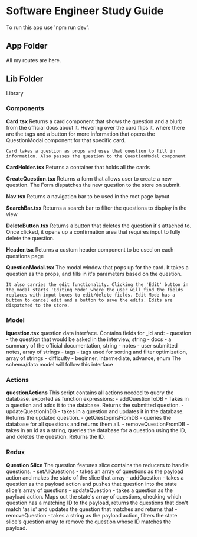 # Software Engineer Study Guide
To run this app use 'npm run dev'.

## App Folder
All my routes are here.

## Lib Folder
Library
### Components
**Card.tsx**
    Returns a card component that shows the question and a blurb from the official docs about it. Hovering over the card flips it, where there are the tags and a button for more information that opens the QuestionModal component for that specific card.

    Card takes a question as props and uses that question to fill in information. Also passes the question to the QuestionModal component

**CardHolder.tsx**
    Returns a container that holds all the cards

**CreateQuestion.tsx**
    Returns a form that allows user to create a new question. The Form dispatches the new question to the store on submit.

**Nav.tsx**
    Returns a navigation bar to be used in the root page layout

**SearchBar.tsx**
    Returns a search bar to filter the questions to display in the view

**DeleteButton.tsx**
    Returns a button that deletes the question it's attached to. Once clicked, it opens up a confirmation area that requires input to fully delete the question.

**Header.tsx**
    Returns a custom header component to be used on each questions page

**QuestionModal.tsx**
    The modal window that pops up for the card. It takes a question as the props, and fills in it's parameters based on the question.

    It also carries the edit functionality. Clicking the 'Edit' button in the modal starts 'Editing Mode' where the user will find the fields replaces with input boxes to edit/delete fields. Edit Mode has a button to cancel edit and a button to save the edits. Edits are dispatched to the store.

### Model
**iquestion.tsx**
    question data interface. Contains fields for _id and:
        - question - the question that would be asked in the interview, string
        - docs - a summary of the official documentation, string
        - notes - user submitted notes, array of strings
        - tags - tags used for sorting and filter optimization, array of strings
        - difficulty - beginner, intermediate, advance, enum
    The schema/data model will follow this interface

### Actions
**questionActions**
    This script contains all actions needed to query the database, exported as function expressions:
        - addQuestionToDB - Takes in a question and adds it to the database. Returns the submitted question.
        - updateQuestionInDB - takes in a question and updates it in the database. Returns the updated question.
        - getQiestopmsFromDB - queries the database for all questions and returns them all.
        - removeQuestionFromDB - takes in an id as a string, queries the database for a question using the ID, and deletes the question. Returns the ID.

### Redux
**Question Slice**
    The question features slice contains the reducers to handle questions.
        - setAllQuestions - takes an array of questions as the payload action and makes the state of the slice that array
        - addQuestion - takes a question as the payload action and pushes that question into the state slice's array of questions
        - updateQuestion - takes a question as the payload action. Maps out the state's array of questions, checking which question has a matching ID to the payload, returns the questions that don't match 'as is' and updates the question that matches and returns that
        - removeQuestion - takes a string as the payload action, filters the state slice's question array to remove the question whose ID matches the payload.

